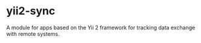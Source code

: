 # yii2-sync
A module for apps based on the Yii 2 framework for tracking data exchange with remote systems.
